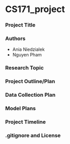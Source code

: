 # CS171_project

### Project Title
### Authors
-   Ania Niedzialek
-   Nguyen Pham
### Research Topic
### Project Outline/Plan
### Data Collection Plan
### Model Plans
### Project Timeline
### .gitignore and License
